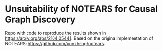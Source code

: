 # Unsuitability of NOTEARS for Causal Graph Discovery
Repo with code to reproduce the results shown in https://arxiv.org/abs/2104.05441.
Based on the origina implementation of NOTEARS: https://github.com/xunzheng/notears.
